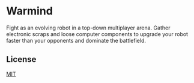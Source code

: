 Warmind
=======

Fight as an evolving robot in a top-down multiplayer arena. Gather electronic scraps and loose computer components to upgrade your robot faster than your opponents and dominate the battlefield.

## License

[MIT](LICENSE)
